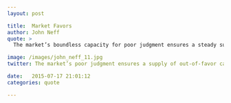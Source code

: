 ```yaml
---
layout: post

title:  Market Favors
author: John Neff
quote: >
  The market’s boundless capacity for poor judgment ensures a steady supply of out-of-favor candidates.    

image: /images/john_neff_11.jpg
twitter: The market’s poor judgment ensures a supply of out-of-favor candidates.  John Neff http://quotes.stockflare.com/

date:   2015-07-17 21:01:12
categories: quote

---
```


